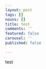 ```yaml
---
layout: post
tags: []
nouns: []
title: test
comments: ''
featured: false
carousel: ''
published: false

---
```

test